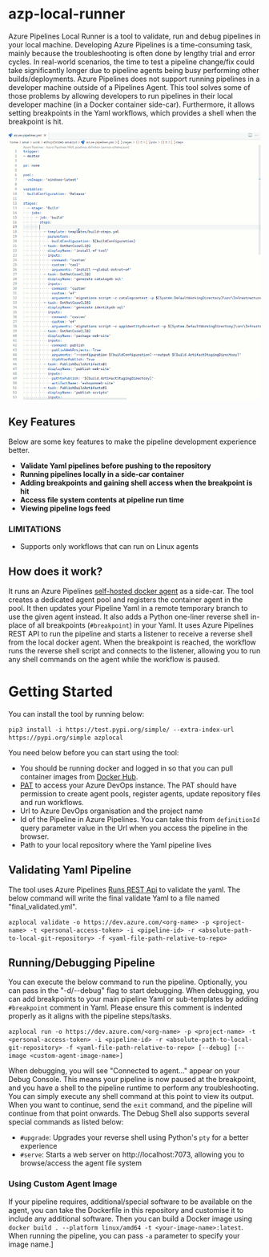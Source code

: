 # azp-local-runner
Azure Pipelines Local Runner is a tool to validate, run and debug pipelines in your local machine. Developing Azure Pipelines is a time-consuming task, mainly because the troubleshooting is often done by lengthy trial and error cycles. In real-world scenarios, the time to test a pipeline change/fix could take significantly longer due to pipeline agents being busy performing other builds/deployments. Azure Pipelines does not support running pipelines in a developer machine outside of a Pipelines Agent. This tool solves some of those problems by allowing developers to run pipelines in their local developer machine (in a Docker container side-car). Furthermore, it allows setting breakpoints in the Yaml workflows, which provides a shell when the breakpoint is hit.  

![Pipeline Debugging Screen](/docs/pipeline-debugging.gif)  

## Key Features
 Below are some key features to make the pipeline development experience better.
- **Validate Yaml pipelines before pushing to the repository**
- **Running pipelines locally in a side-car container**
- **Adding breakpoints and gaining shell access when the breakpoint is hit**
- **Access file system contents at pipeline run time**
- **Viewing pipeline logs feed**

### LIMITATIONS
- Supports only workflows that can run on Linux agents  


## How does it work?
It runs an Azure Pipelines [self-hosted docker agent](https://learn.microsoft.com/en-us/azure/devops/pipelines/agents/docker?view=azure-devops) as a side-car. The tool creates a dedicated agent pool and registers the container agent in the pool. It then updates your Pipeline Yaml in a remote temporary branch to use the given agent instead. It also adds a Python one-liner reverse shell in-place of all breakpoints (`#breakpoint`) in your Yaml. It uses Azure Pipelines REST API to run the pipeline and starts a listener to receive a reverse shell from the local docker agent. When the breakpoint is reached, the workflow runs the reverse shell script and connects to the listener, allowing you to run any shell commands on the agent while the workflow is paused. 

# Getting Started
You can install the tool by running below:
```
pip3 install -i https://test.pypi.org/simple/ --extra-index-url https://pypi.org/simple azplocal
```
You need below before you can start using the tool:
* You should be running docker and logged in so that you can pull container images from [Docker Hub](https://hub.docker.com/repository/docker/amalabey/azp-local-runner/general).
* [PAT](https://learn.microsoft.com/en-us/azure/devops/organizations/accounts/use-personal-access-tokens-to-authenticate?view=azure-devops&tabs=Windows) to access your Azure DevOps instance. The PAT should have permission to create agent pools, register agents, update repository files and run workflows.
* Url to Azure DevOps organisation and the project name
* Id of the Pipeline in Azure Pipelines. You can take this from `definitionId` query parameter value in the Url when you access the pipeline in the browser.
* Path to your local repository where the Yaml pipeline lives 

## Validating Yaml Pipeline
The tool uses Azure Pipelines [Runs REST Api](https://learn.microsoft.com/en-us/rest/api/azure/devops/pipelines/runs/run-pipeline?view=azure-devops-rest-7.0) to validate the yaml. The below command will write the final validate Yaml to a file named "final_validated.yml".
```
azplocal validate -o https://dev.azure.com/<org-name> -p <project-name> -t <personal-access-token> -i <pipeline-id> -r <absolute-path-to-local-git-repository> -f <yaml-file-path-relative-to-repo>
```  
## Running/Debugging Pipeline
You can execute the below command to run the pipeline. Optionally, you can pass in the "-d/--debug" flag to start debugging. When debugging, you can add breakpoints to your main pipeline Yaml or sub-templates by adding `#breakpoint` comment in Yaml. Please ensure this comment is indented properly as it aligns with the pipeline steps/tasks.
```
azplocal run -o https://dev.azure.com/<org-name> -p <project-name> -t <personal-access-token> -i <pipeline-id> -r <absolute-path-to-local-git-repository> -f <yaml-file-path-relative-to-repo> [--debug] [--image <custom-agent-image-name>]
```
When debugging, you will see "Connected to agent..." appear on your Debug Console. This means your pipeline is now paused at the breakpoint, and you have a shell to the pipeline runtime to perform any troubleshooting. You can simply execute any shell command at this point to view its output. When you want to continue, send the `exit` command, and the pipeline will continue from that point onwards.
The Debug Shell also supports several special commands as listed below:
- `#upgrade`: Upgrades your reverse shell using Python's `pty` for a better experience
- `#serve`: Starts a web server on http://localhost:7073, allowing you to browse/access the agent file system

### Using Custom Agent Image
If your pipeline requires, additional/special software to be available on the agent, you can take the Dockerfile in this repository and customise it to include any additional software. Then you can build a Docker image using `docker build . --platform linux/amd64 -t <your-image-name>:latest`. When running the pipeline, you can pass `-a` parameter to specify your image name.]